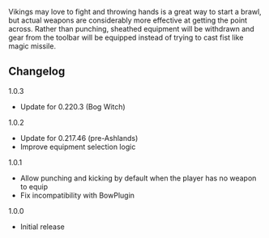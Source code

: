 Vikings may love to fight and throwing hands is a great way to start a brawl, but actual weapons are considerably more effective at getting the point across. Rather than punching, sheathed equipment will be withdrawn and gear from the toolbar will be equipped instead of trying to cast fist like magic missile.

## Changelog

1.0.3

- Update for 0.220.3 (Bog Witch)

1.0.2

- Update for 0.217.46 (pre-Ashlands)
- Improve equipment selection logic

1.0.1

- Allow punching and kicking by default when the player has no weapon to equip
- Fix incompatibility with BowPlugin

1.0.0

- Initial release
